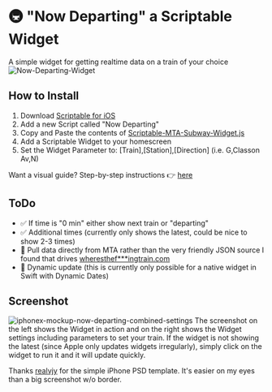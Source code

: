 # 🚇 "Now Departing" a Scriptable Widget
A simple widget for getting realtime data on a train of your choice
![Now-Departing-Widget](https://user-images.githubusercontent.com/772799/209726229-ec5e5157-37dd-4229-99c9-1e1a65c145f1.png)

## How to Install
1. Download [Scriptable for iOS](https://apps.apple.com/us/app/scriptable/id1405459188)
2. Add a new Script called "Now Departing"
3. Copy and Paste the contents of [Scriptable-MTA-Subway-Widget.js](https://raw.githubusercontent.com/jbobrow/MTA-Subway-Now-Departing/main/Scriptable-MTA-Subway-Widget.js)
4. Add a Scriptable Widget to your homescreen
5. Set the Widget Parameter to: [Train],[Station],[Direction] (i.e. G,Classon Av,N) 

Want a visual guide? Step-by-step instructions 👉 [here](Step-by-step.md)

## ToDo
- ✅ If time is "0 min" either show next train or "departing"
- ✅ Additional times (currently only shows the latest, could be nice to show 2-3 times)
- 🔲 Pull data directly from MTA rather than the very friendly JSON source I found that drives [wheresthef***ingtrain.com](https://wheresthefuckingtrain.com/)
- 🔲 Dynamic update (this is currently only possible for a native widget in Swift with Dynamic Dates)

## Screenshot
![iphonex-mockup-now-departing-combined-settings](https://user-images.githubusercontent.com/772799/209751830-a6126c6e-cf77-4d0e-8694-a04fe4f65e56.png)
The screenshot on the left shows the Widget in action and on the right shows the Widget settings including parameters to set your train. If the widget is not showing the latest (since Apple only updates widgets irregularly), simply click on the widget to run it and it will update quickly.  

Thanks [realvjy](https://dribbble.com/realvjy) for the simple iPhone PSD template. It's easier on my eyes than a big screenshot w/o border.

